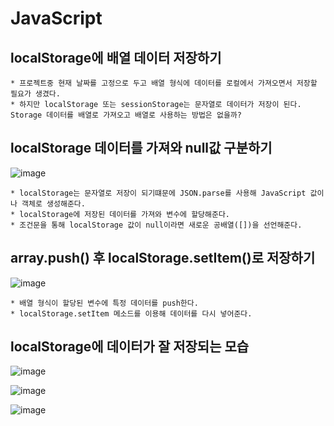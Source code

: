 # JavaScript
  ## localStorage에 배열 데이터 저장하기
  
    * 프로젝트중 현재 날짜를 고정으로 두고 배열 형식에 데이터를 로컬에서 가져오면서 저장할 필요가 생겼다.    
    * 하지만 localStorage 또는 sessionStorage는 문자열로 데이터가 저장이 된다. Storage 데이터를 배열로 가져오고 배열로 사용하는 방법은 없을까?
    
    
  ## localStorage 데이터를 가져와 null값 구분하기
  
  ![image](https://user-images.githubusercontent.com/94499416/161205567-5d07e378-a2f0-4eb3-9b56-e290a42d39fe.png)

    * localStorage는 문자열로 저장이 되기떄문에 JSON.parse를 사용해 JavaScript 값이나 객체로 생성해준다.
    * localStorage에 저장된 데이터를 가져와 변수에 할당해준다.
    * 조건문을 통해 localStorage 값이 null이라면 새로운 공배열([])을 선언해준다.
    
    
  ## array.push() 후 localStorage.setItem()로 저장하기
  
  ![image](https://user-images.githubusercontent.com/94499416/161205621-de89fd9f-aace-4ed4-92f3-73534d9fc67e.png)

    * 배열 형식이 할당된 변수에 특정 데이터를 push한다. 
    * localStorage.setItem 메소드를 이용해 데이터를 다시 넣어준다.
  
  
  ## localStorage에 데이터가 잘 저장되는 모습
  
  ![image](https://user-images.githubusercontent.com/94499416/161206013-af0b3a3e-2198-45d7-b3bf-3fe25b46635b.png)
  
  ![image](https://user-images.githubusercontent.com/94499416/161206076-ab41a27a-d9d1-4c77-8be3-41bddfbb005e.png)
  
  ![image](https://user-images.githubusercontent.com/94499416/161206191-97adaffb-5d47-46f5-abcb-1d94b297c8c9.png)
